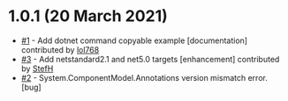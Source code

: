 # 1.0.1 (20 March 2021)
- [#1](https://github.com/StefH/System.Text.Json.EnumExtensions/pull/1) - Add dotnet command copyable example [documentation] contributed by [lol768](https://github.com/lol768)
- [#3](https://github.com/StefH/System.Text.Json.EnumExtensions/pull/3) - Add netstandard2.1 and net5.0 targets [enhancement] contributed by [StefH](https://github.com/StefH)
- [#2](https://github.com/StefH/System.Text.Json.EnumExtensions/issues/2) - System.ComponentModel.Annotations version mismatch error.  [bug]

